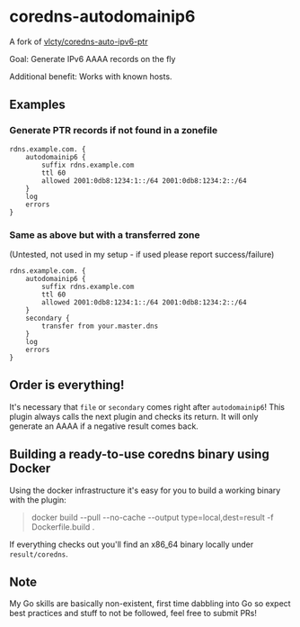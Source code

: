 # coredns-autodomainip6

A fork of [vlcty/coredns-auto-ipv6-ptr](https://github.com/vlcty/coredns-auto-ipv6-ptr)

Goal: Generate IPv6 AAAA records on the fly

Additional benefit: Works with known hosts.

## Examples

### Generate PTR records if not found in a zonefile

```
rdns.example.com. {
    autodomainip6 {
        suffix rdns.example.com
        ttl 60
        allowed 2001:0db8:1234:1::/64 2001:0db8:1234:2::/64
    }
    log
    errors
}

```

### Same as above but with a transferred zone
(Untested, not used in my setup - if used please report success/failure)

```
rdns.example.com. {
    autodomainip6 {
        suffix rdns.example.com
        ttl 60
        allowed 2001:0db8:1234:1::/64 2001:0db8:1234:2::/64
    }
    secondary {
        transfer from your.master.dns
    }
    log
    errors
}
```

## Order is everything!

It's necessary that `file` or `secondary` comes right after `autodomainip6`! This plugin always calls the next plugin and checks its return. It will only generate an AAAA if a negative result comes back.

## Building a ready-to-use coredns binary using Docker

Using the docker infrastructure it's easy for you to build a working binary with the plugin:

> docker build --pull --no-cache --output type=local,dest=result -f Dockerfile.build .

If everything checks out you'll find an x86_64 binary locally under `result/coredns`.



## Note

My Go skills are basically non-existent, first time dabbling into Go so expect best practices and stuff to not be followed, feel free to submit PRs!